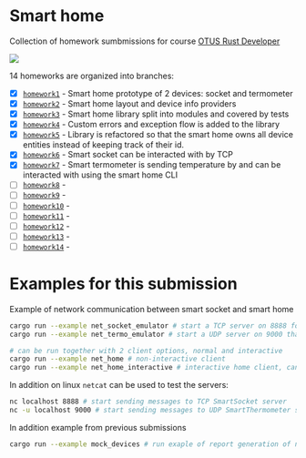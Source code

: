 # Smart home

Collection of homework sumbmissions for course [OTUS Rust Developer](https://otus.ru/lessons/rust-developer/?int_source=courses_catalog&int_term=programming)

[![](https://github.com/mihsamusev/otus_smart_home/actions/workflows/build.yml/badge.svg)](https://github.com/mihsamusev/otus_smart_home/actions/workflows/build.yml)

14 homeworks are organized into branches:

- [x] [`homework1`](https://github.com/mihsamusev/otus_smart_home/tree/homework1) - Smart home prototype of 2 devices: socket and termometer
- [x] [`homework2`](https://github.com/mihsamusev/otus_smart_home/tree/homework2) - Smart home layout and device info providers
- [x] [`homework3`](https://github.com/mihsamusev/otus_smart_home/tree/homework3) - Smart home library split into modules and covered by tests
- [x] [`homework4`](https://github.com/mihsamusev/otus_smart_home/tree/homework4) - Custom errors and exception flow is added to the library
- [x] [`homework5`](https://github.com/mihsamusev/otus_smart_home/tree/homework5) - Library is refactored so that the smart home owns all device entities instead of keeping track of their id.
- [x] [`homework6`](https://github.com/mihsamusev/otus_smart_home/tree/homework6) - Smart socket can be interacted with by TCP
- [x] [`homework7`](https://github.com/mihsamusev/otus_smart_home/tree/homework7) - Smart termometer is sending temperature by and can be interacted with using the smart home CLI
- [ ] [`homework8`](https://github.com/mihsamusev/otus_smart_home/tree/homework8) -
- [ ] [`homework9`](https://github.com/mihsamusev/otus_smart_home/tree/homework9) -
- [ ] [`homework10`](https://github.com/mihsamusev/otus_smart_home/tree/homework10) -
- [ ] [`homework11`](https://github.com/mihsamusev/otus_smart_home/tree/homework11) -
- [ ] [`homework12`](https://github.com/mihsamusev/otus_smart_home/tree/homework12) -
- [ ] [`homework13`](https://github.com/mihsamusev/otus_smart_home/tree/homework13) -
- [ ] [`homework14`](https://github.com/mihsamusev/otus_smart_home/tree/homework14) -

# Examples for this submission

Example of network communication between smart socket and smart home

```sh
cargo run --example net_socket_emulator # start a TCP server on 8888 for a smart socket that is listenning for commands
cargo run --example net_termo_emulator # start a UDP server on 9000 that constantly sends data to port 9001

# can be run together with 2 client options, normal and interactive
cargo run --example net_home # non-interactive client
cargo run --example net_home_interactive # interactive home client, can query both devices
```

In addition on linux `netcat` can be used to test the servers:

```sh
nc localhost 8888 # start sending messages to TCP SmartSocket server
nc -u localhost 9000 # start sending messages to UDP SmartThermometer server
```

In addition example from previous submissions

```sh
cargo run --example mock_devices # run exaple of report generation of non-networked smart device mocks
```
